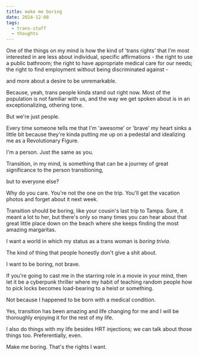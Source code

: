 ```yaml
---
title: make me boring
date: 2024-12-08
tags:
  - trans-stuff
  - thoughts
---
```

One of the things on my mind is how the kind of 'trans rights' that I'm most interested in are less about individual, specific affirmations - the right to use a public bathroom; the right to have appropriate medical care for our needs; the right to find employment without being discriminated against -

and more about a desire to be unremarkable.

Because, yeah, trans people kinda stand out right now. Most of the population is not familiar with us, and the way we get spoken about is in an exceptionalizing, othering tone.

But we're just people.

Every time someone tells me that I'm 'awesome' or 'brave' my heart sinks a little bit because they're kinda putting me up on a pedestal and idealizing me as a Revolutionary Figure.

I'm a person. Just the same as you.

Transition, in my mind, is something that can be a journey of great significance to the person transitioning,

but to everyone else?

Why do you care. You're not the one on the trip. You'll get the vacation photos and forget about it next week.

Transition should be boring, like your cousin's last trip to Tampa. Sure, it meant a lot to her, but there's only so many times you can hear about that great little place down on the beach where she keeps finding the most amazing margaritas.

I want a world in which my status as a trans woman is *boring trivia*.

The kind of thing that people honestly don't give a shit about.

I want to be boring, not brave.

If you're going to cast me in the starring role in a movie in your mind, then let it be a cyberpunk thriller where my habit of teaching random people how to pick locks becomes load-bearing to a heist or something.

Not because I happened to be born with a medical condition.

Yes, transition has been amazing and life changing for me and I will be thoroughly enjoying it for the rest of my life.

I also do things with my life besides HRT injections; we can talk about those things too. Preferentially, even.

Make me boring. That's the rights I want.

